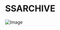 # SSARCHIVE

![Image](https://github.com/user-attachments/assets/f4a06098-f608-4d13-a803-c1248b2a70f3)
